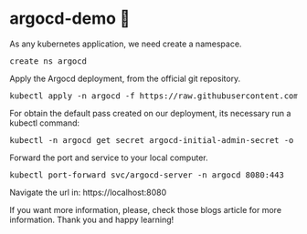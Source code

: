 # argocd-demo :rocket:

As any kubernetes application, we need create a namespace.
<pre>
create ns argocd
</pre>
Apply the Argocd deployment, from the official git repository.
<pre>
kubectl apply -n argocd -f https://raw.githubusercontent.com/argoproj/argo-cd/v2.5.8/manifests/install.yaml
</pre>
For obtain the default pass created on our deployment, its necessary run a kubectl command:
<pre>
kubectl -n argocd get secret argocd-initial-admin-secret -o jsonpath="{.data.password}" | base64 -d; echo
</pre>
Forward the port and service to your local computer.
<pre>
kubectl port-forward svc/argocd-server -n argocd 8080:443
</pre>
Navigate the url in:
https://localhost:8080

If you want more information, please, check those blogs article for more information.
Thank you and happy learning!
